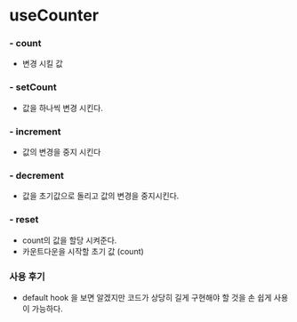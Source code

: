 # useCounter

### - count
- 변경 시킬 값

### - setCount
- 값을 하나씩 변경 시킨다.

### - increment
- 값의 변경을 중지 시킨다

### - decrement
- 값을 초기값으로 돌리고 값의 변경을 중지시킨다.

### - reset
- count의 값을 할당 시켜준다.
- 카운트다운을 시작할 초기 값 (count)

### 사용 후기

- default hook 을 보면 알겠지만 코드가 상당히 길게 구현해야 할 것을 손 쉽게 사용이 가능하다.